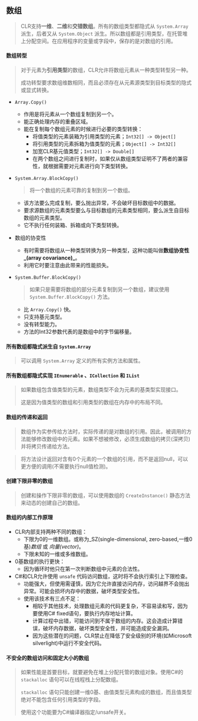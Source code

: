 ## 数组

> CLR支持**一维**、**二维**和**交错数组**。所有的数组类型都隐式从 `System.Array` 派生，后者又从 `System.Object` 派生。所以数组都是引用类型，在托管堆上分配空间。在应用程序的变量或字段中，保存的是对数组的引用。

#### 数组转型

> 对于元素为**引用类型**的数组，CLR允许将数组元素从一种类型转型另一种。
>
> 成功转型要求数组维数相同，而且必须存在从元素源类型到目标类型的隐式或显式转换。

* `Array.Copy()`

  * 作用是将元素从一个数组复制到另一个。
  * 能正确处理内存的重叠区域。
  * 能在复制每个数组元素的时候进行必要的类型转换：
    * 将值类型的元素装箱为引用类型的元素；`Int32[] -> Object[]`
    * 将引用类型的元素拆箱为值类型的元素；`Object[] -> Int32[]`
    * 加宽CLR基元值类型；`Int32[] -> Double[]`
    * 在两个数组之间进行复制时，如果仅从数组类型证明不了两者的兼容性，就根据需要对元素进行向下类型转换。 

* `System.Array.BlockCopy()`

  > 将一个数组的元素可靠的复制到另一个数组。

  * 该方法要么完成复制，要么抛出异常，不会破坏目标数组中的数据。
  * 要求源数组的元素类型要么与目标数组的元素类型相同，要么派生自目标数组的元素类型。
  * 它不执行任何装箱、拆箱或向下类型转换。

* 数组的协变性

  * 有时需要将数组从一种类型转换为另一种类型，这种功能叫做**数组协变性_(array covariance)_**。
  * 利用它时要注意由此带来的性能损失。

* `System.Buffer.BlockCopy()`

  > 如果只是需要将数组的部分元素复制到另一个数组，建议使用 `System.Buffer.BlockCopy()` 方法。

  * 比 `Array.Copy()` 快。
  * 只支持基元类型。
  * 没有转型能力。
  * 方法的Int32参数代表的是数组中的字节偏移量。

#### 所有数组都隐式派生自 `System.Array`

> 可以调用 `System.Array` 定义的所有实例方法和属性。

#### 所有数组都隐式实现 `IEnumerable` 、`ICollection` 和 `IList`

> 如果数组包含值类型的元素，数组类型不会为元素的基类型实现接口。
>
> 这是因为值类型的数组和引用类型的数组在内存中的布局不同。

#### 数组的传递和返回

> 数组作为实参传给方法时，实际传递的是对数组的引用。因此，被调用的方法能够修改数组中的元素。如果不想被修改，必须生成数组的拷贝(深拷贝)并将拷贝传递给方法。

> 将方法设计返回对含有0个元素的一个数组的引用，而不是返回null，可以更方便的调用(不需要执行null值检测)。

#### 创建下限非零的数组

> 创建和操作下限非零的数组，可以使用数组的 `CreateInstance()` 静态方法来动态的创建自己的数组。

#### 数组的内部工作原理

* CLR内部支持两种不同的数组：
  * 下限为0的一维数组。或称为_SZ(single-dimensional, zero-based,一维0基)_数组_ 或 _向量(vector)_。
  * 下限未知的一维或多维数组。
* 0基数组的执行更快：
  * 因为循环时他只在第一次判断数组中元素的合法性。
* C#和CLR允许使用 `unsafe` 代码访问数组，这时将不会执行索引上下限检查。
  * 功能强大，但使用需谨慎，因为它允许直接访问内存，访问越界不会抛出异常。可能会损坏内存中的数据，破坏类型安全性。
  * 使用该技术有三点不足：
    * 相较于其他技术，处理数组元素的代码更复杂，不容易读和写，因为要使用C# fixed语句，要执行内存地址计算。
    * 计算过程中出错，可能访问到不属于数组的内存。这会造成计算错误，破坏内存数据，破坏类型安全性，并可能造成安全漏洞。
    * 因为这些潜在的问题，CLR禁止在降低了安全级别的环境(如Microsoft silverlight)中运行不安全代码。

#### 不安全的数组访问和固定大小的数组

> 如果性能是首要目标，就要避免在堆上分配托管的数组对象。使用C#的 `stackalloc` 语句可以在线程栈上分配数组。
>
> `stackalloc` 语句只能创建一维0基、由值类型元素构成的数组，而且值类型绝对不能包含任何引用类型的字段。
>
> 使用这个功能要为C#编译器指定/unsafe开关。